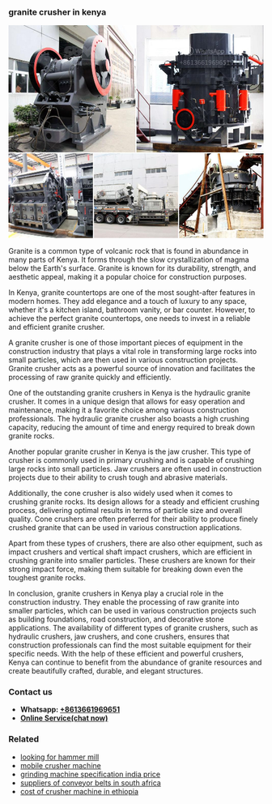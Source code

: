 <h3>granite crusher in kenya</h3><img src='1702260328.jpg' alt=''><p>Granite is a common type of volcanic rock that is found in abundance in many parts of Kenya. It forms through the slow crystallization of magma below the Earth's surface. Granite is known for its durability, strength, and aesthetic appeal, making it a popular choice for construction purposes.</p><p>In Kenya, granite countertops are one of the most sought-after features in modern homes. They add elegance and a touch of luxury to any space, whether it's a kitchen island, bathroom vanity, or bar counter. However, to achieve the perfect granite countertops, one needs to invest in a reliable and efficient granite crusher.</p><p>A granite crusher is one of those important pieces of equipment in the construction industry that plays a vital role in transforming large rocks into small particles, which are then used in various construction projects. Granite crusher acts as a powerful source of innovation and facilitates the processing of raw granite quickly and efficiently.</p><p>One of the outstanding granite crushers in Kenya is the hydraulic granite crusher. It comes in a unique design that allows for easy operation and maintenance, making it a favorite choice among various construction professionals. The hydraulic granite crusher also boasts a high crushing capacity, reducing the amount of time and energy required to break down granite rocks.</p><p>Another popular granite crusher in Kenya is the jaw crusher. This type of crusher is commonly used in primary crushing and is capable of crushing large rocks into small particles. Jaw crushers are often used in construction projects due to their ability to crush tough and abrasive materials.</p><p>Additionally, the cone crusher is also widely used when it comes to crushing granite rocks. Its design allows for a steady and efficient crushing process, delivering optimal results in terms of particle size and overall quality. Cone crushers are often preferred for their ability to produce finely crushed granite that can be used in various construction applications.</p><p>Apart from these types of crushers, there are also other equipment, such as impact crushers and vertical shaft impact crushers, which are efficient in crushing granite into smaller particles. These crushers are known for their strong impact force, making them suitable for breaking down even the toughest granite rocks.</p><p>In conclusion, granite crushers in Kenya play a crucial role in the construction industry. They enable the processing of raw granite into smaller particles, which can be used in various construction projects such as building foundations, road construction, and decorative stone applications. The availability of different types of granite crushers, such as hydraulic crushers, jaw crushers, and cone crushers, ensures that construction professionals can find the most suitable equipment for their specific needs. With the help of these efficient and powerful crushers, Kenya can continue to benefit from the abundance of granite resources and create beautifully crafted, durable, and elegant structures.</p><h3>Contact us</h3><ul><li><strong>Whatsapp:&nbsp;<a href="https://wa.me/8613661969651">+8613661969651</a></strong></li><li><a href="https://swt.shibang-china.com/?git&amp;zhl&amp;granite crusher in kenya"><strong>Online Service(chat now)</strong></a></li></ul><h3>Related</h3><ul><li><a href='looking for hammer mill.md'>looking for hammer mill</a></li><li><a href='mobile crusher machine.md'>mobile crusher machine</a></li><li><a href='grinding machine specification india price.md'>grinding machine specification india price</a></li><li><a href='suppliers of conveyor belts in south africa.md'>suppliers of conveyor belts in south africa</a></li><li><a href='cost of crusher machine in ethiopia.md'>cost of crusher machine in ethiopia</a></li></ul>
